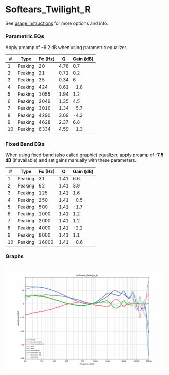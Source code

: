# Softears_Twilight_R
See [usage instructions](https://github.com/jaakkopasanen/AutoEq#usage) for more options and info.

### Parametric EQs
Apply preamp of -6.2 dB when using parametric equalizer.

|   # | Type    |   Fc (Hz) |    Q |   Gain (dB) |
|-----|---------|-----------|------|-------------|
|   1 | Peaking |        20 | 4.78 |         0.7 |
|   2 | Peaking |        21 | 0.71 |         0.2 |
|   3 | Peaking |        35 | 0.34 |         6   |
|   4 | Peaking |       424 | 0.61 |        -1.8 |
|   5 | Peaking |      1055 | 1.94 |         1.2 |
|   6 | Peaking |      2049 | 1.35 |         4.5 |
|   7 | Peaking |      3016 | 1.34 |        -5.7 |
|   8 | Peaking |      4290 | 3.09 |        -4.3 |
|   9 | Peaking |      4628 | 2.37 |         6.8 |
|  10 | Peaking |      6334 | 4.59 |        -1.3 |

### Fixed Band EQs
When using fixed band (also called graphic) equalizer, apply preamp of **-7.5 dB** (if available) and set gains manually with these parameters.

|   # | Type    |   Fc (Hz) |    Q |   Gain (dB) |
|-----|---------|-----------|------|-------------|
|   1 | Peaking |        31 | 1.41 |         6.6 |
|   2 | Peaking |        62 | 1.41 |         3.9 |
|   3 | Peaking |       125 | 1.41 |         1.6 |
|   4 | Peaking |       250 | 1.41 |        -0.5 |
|   5 | Peaking |       500 | 1.41 |        -1.7 |
|   6 | Peaking |      1000 | 1.41 |         1.2 |
|   7 | Peaking |      2000 | 1.41 |         1.2 |
|   8 | Peaking |      4000 | 1.41 |        -2.2 |
|   9 | Peaking |      8000 | 1.41 |         1.1 |
|  10 | Peaking |     16000 | 1.41 |        -0.6 |

### Graphs
![](./Softears_Twilight_R.png)

